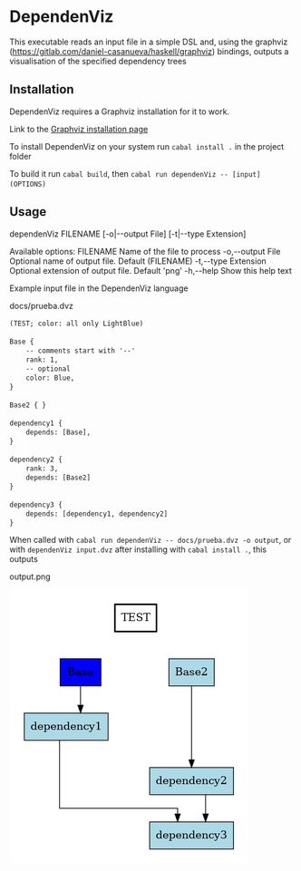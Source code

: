 # DependenViz

This executable reads an input file in a simple DSL and,
using the graphviz (https://gitlab.com/daniel-casanueva/haskell/graphviz) bindings,
outputs a visualisation of the specified dependency trees

## Installation

DependenViz requires a Graphviz installation for it to work.

Link to the [Graphviz installation page](https://graphviz.org/download/)

To install DependenViz on your system run `cabal install .` in the project folder

To build it run `cabal build`, then `cabal run dependenViz -- [input] (OPTIONS)`

## Usage

dependenViz FILENAME \[-o|--output File] \[-t|--type Extension]

Available options:
  FILENAME                 Name of the file to process
  -o,--output File         Optional name of output file. Default (FILENAME)
  -t,--type Extension      Optional extension of output file. Default 'png'
  -h,--help                Show this help text

Example input file in the DependenViz language

docs/prueba.dvz

```
(TEST; color: all only LightBlue)

Base {
    -- comments start with '--'
    rank: 1,
    -- optional
    color: Blue,
}

Base2 { }

dependency1 {
    depends: [Base],
}

dependency2 {
    rank: 3,
    depends: [Base2]
}

dependency3 {
    depends: [dependency1, dependency2]
}
```

When called with `cabal run dependenViz -- docs/prueba.dvz -o output`,
or with `dependenViz input.dvz` after installing with `cabal install .`, this outputs

output.png

![output image](docs/prueba.png)


